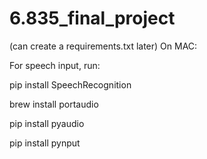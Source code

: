 # 6.835_final_project

(can create a requirements.txt later)
On MAC:

For speech input, run:

  pip install SpeechRecognition
  
  brew install portaudio 
  
  pip install pyaudio
  
  pip install pynput
